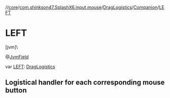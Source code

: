 //[core](../../../../index.md)/[com.shinkson47.SplashX6.input.mouse](../../index.md)/[DragLogistics](../index.md)/[Companion](index.md)/[LEFT](-l-e-f-t.md)

# LEFT

[jvm]\

@[JvmField](https://kotlinlang.org/api/latest/jvm/stdlib/kotlin.jvm/-jvm-field/index.html)

var [LEFT](-l-e-f-t.md): [DragLogistics](../index.md)

<h2>Logistical handler for each corresponding mouse button</h2>
